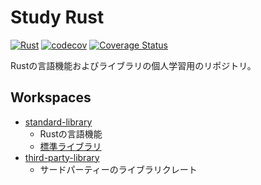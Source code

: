 # Study Rust

[![Rust](https://github.com/kuwata0037/study-rust/actions/workflows/rust.yml/badge.svg)](https://github.com/kuwata0037/study-rust/actions/workflows/rust.yml)
[![codecov](https://codecov.io/gh/kuwata0037/study-rust/branch/master/graph/badge.svg?token=0OC3MY7OY6)](https://codecov.io/gh/kuwata0037/study-rust)
[![Coverage Status](https://coveralls.io/repos/github/kuwata0037/study-rust/badge.svg)](https://coveralls.io/github/kuwata0037/study-rust)

Rustの言語機能およびライブラリの個人学習用のリポジトリ。

## Workspaces

- [standard-library](./standard-library)
  - Rustの言語機能
  - [標準ライブラリ](https://doc.rust-lang.org/std/)
- [third-party-library](./third-party-library)
  - サードパーティーのライブラリクレート
